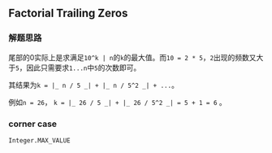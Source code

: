 Factorial Trailing Zeros
------------------------

### 解题思路

尾部的0实际上是求满足`10^k | n`的`k`的最大值。而`10 = 2 * 5`，`2`出现的频数又大于`5`，因此只需要求`1...n`中`5`的次数即可。

其结果为`k = |_ n / 5 _| + |_ n / 5^2 _| + ...`。

例如`n = 26`， `k = |_ 26 / 5 _| + |_ 26 / 5^2 _| = 5 + 1 = 6` 。

### corner case

`Integer.MAX_VALUE`
